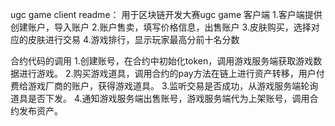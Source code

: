 ugc game client readme： 
用于区块链开发大赛ugc game 客户端
1.客户端提供创建账户，导入账户
2.账户售卖，填写价格信息，出售账户
3.皮肤购买，选择对应的皮肤进行交易
4.游戏排行，显示玩家最高分前十名分数

合约代码的调用
1.创建账号，在合约中初始化token，调用游戏服务端获取游戏数据进行游戏。
2.购买游戏道具，调用合约的pay方法在链上进行资产转移，用户付费给游戏厂商的账户，获得游戏道具。
3.监听交易是否成功，从游戏服务端轮询道具是否下发。
4.通知游戏服务端出售账号，游戏服务端代为上架账号，调用合约发布资产。

